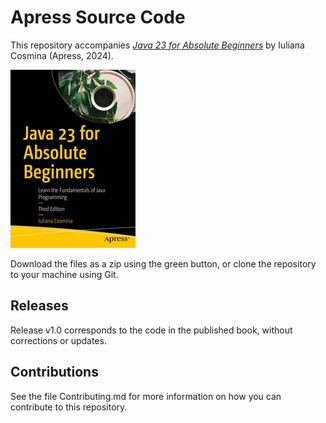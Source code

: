 # Apress Source Code

This repository accompanies [*Java 23 for Absolute Beginners*](https://www.link.springer.com/book/10.1007/979-8-8688-1041-1) by Iuliana Cosmina (Apress, 2024).

[comment]: #cover
![Cover image](979-8-8688-1040-4.jpg)

Download the files as a zip using the green button, or clone the repository to your machine using Git.

## Releases

Release v1.0 corresponds to the code in the published book, without corrections or updates.

## Contributions

See the file Contributing.md for more information on how you can contribute to this repository.